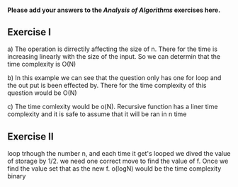 #### Please add your answers to the ***Analysis of  Algorithms*** exercises here.

## Exercise I

a) The operation is dirrectily affecting the size of n. There for the time is increasing linearly with the size of the input. So we can determin that the time complexity is O(N)


b) In this example we can see that the question only has one for loop and the out put is been effected by. There for the time complexity of this question would be O(N)


c) The time comlexity would be o(N). Recursive function has a liner time complexity and it is safe to assume that it will be ran in n time 


## Exercise II
loop trhough the number n, and each time it get's looped we dived the value of storage by 1/2. we need one correct move to find the value of f. Once we find the value set that as the new f. 
o(logN) would be the time complexity
binary 

